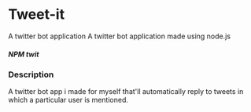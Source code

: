 # Tweet-it
A twitter bot application
A twitter bot application made using node.js

##### NPM twit

### Description
A twitter bot app i made for myself that'll automatically reply to tweets in which a particular 
user is mentioned.

